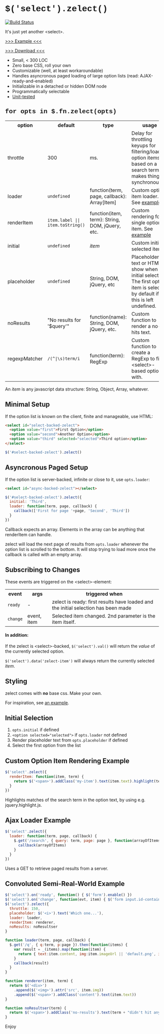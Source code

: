 # <span style="font-family: Consolas,'Liberation Mono',Courier,monospace">$('select').zelect()</span>

[![Build Status](https://secure.travis-ci.org/mtkopone/zelect.png?branch=master)](https://travis-ci.org/mtkopone/zelect)

It's just yet another &lt;select&gt;.

<a href="http://mtkopone.github.com/zelect/">&gt;&gt;&gt; Example &lt;&lt;&lt;</a>

<a href="https://raw.github.com/mtkopone/zelect/master/zelect.js">&gt;&gt;&gt; Download &lt;&lt;&lt;</a>


* Small, < 300 LOC
* Zero base CSS, roll your own
* Customizable (well, at least workaroundable)
* Handles asyncronous paged loading of large option lists (read: AJAX-ready-and-enabled)
* Initializable in a detached or hidden DOM node
* Programmatically selectable
* <a href="https://github.com/mtkopone/zelect/blob/master/test.js">Unit-tested</a>

## <span style="font-family: Consolas,'Liberation Mono',Courier,monospace">for opts in $.fn.zelect(opts)</span>

<table>
  <tr><th>option</th><th>default</th><th>type</th><th>usage</th></tr>
  <tr><td>throttle</td><td>300</td><td>ms.</td><td>Delay for throttling keyups for filtering/loading option items based on a search term. 0 makes things synchronous.</td></tr>
  <tr><td>loader</td><td><code>undefined</code></td><td>function(term, page, callback): Array[Item]</td><td>Custom option item loader. See <a href="#ajax-loader-example">example</a></td></tr>
  <tr><td>renderItem</td><td><code>item.label || item.toString()</code></td><td>function(item, term): String, DOM, jQuery, etc.</td><td>Custom rendering for a single option item. See <a href="#custom-option-item-rendering-example">example</a></td></tr>
  <tr><td>initial</td><td><code>undefined</code></td><td><i>item</i></td><td>Custom initial selected item</td></tr>
  <tr><td>placeholder</td><td><code>undefined</code></td><td>String, DOM, jQuery, etc</td><td>Placeholder text or HTML to show when no initial selection. The first option item is selected by default if this is left undefined.</td></tr>
  <tr><td>noResults</td><td>"No results for '$query'"</td><td>function(name): String, DOM, jQuery, etc.</td><td>Custom function to render a no-hits text.</td></tr>
  <tr><td>regexpMatcher</td><td><code>/(^|\s)term/i</code></td><td>function(term): RegExp</td><td>Custom function to create a RegExp to filter &lt;select&gt;-based options with.</td></tr>
</table>

An _item_ is any javascript data structure: String, Object, Array, whatever.


## Minimal Setup

If the option list is known on the client, finite and manageable, use HTML:

```html
<select id="select-backed-zelect">
  <option value="first">First Option</option>
  <option value="second">Another Option</option>
  <option value="third" selected="selected">Third option</option>
</select>
```
```javascript
$('#select-backed-zelect').zelect()
```


## Asyncronous Paged Setup

If the option list is server-backed, infinite or close to it, use `opts.loader`:

```html
<select id="async-backed-zelect"></select>
```
```javascript
$('#select-backed-zelect').zelect({
  initial: 'Third',
  loader: function(term, page, callback) {
    callback(['First for page '+page, 'Second', 'Third'])
  }
})
```

Callback expects an array. Elements in the array can be anything that renderItem can handle.

zelect will load the next page of results from `opts.loader` whenever the option list is scrolled to the bottom. It will stop trying to load more once the callback is called with an empty array.

## Subscribing to Changes

These events are triggered on the &lt;select&gt;-element:

<table>
  <tr><th>event</th><th>args</th><th>triggered when</th></tr>
  <tr><td><code>ready</code></td><td>-</td><td>zelect is ready: first results have loaded and the initial selection has been made</td></tr>
  <tr><td><code>change</code></td><td>event, item</td><td>Selected item changed. 2nd parameter is the item itself.</td></tr>
</table>

#### In addition:

If the zelect is &lt;select&gt;-backed, `$('select').val()` will return the _value_ of the currently selected option.

`$('select').data('zelect-item')` will always return the currently selected _item_.


## Styling

zelect comes with **no** base css. Make your own.

For inspiration, see <a href="http://mtkopone.github.com/zelect/">an example</a>.


## Initial Selection

1. `opts.initial` if defined
2. `<option selected="selected">` if `opts.loader` not defined
3. Render placeholder text from `opts.placeholder` if defined
4. Select the first option from the list


## Custom Option Item Rendering Example

```javascript
$('select'.zelect({
  renderItem: function(item, term) {
    return $('<span>').addClass('my-item').text(item.text).highlight(term)
  }
})
```

Highlights matches of the search term in the option text, by using e.g. jquery.highlight.js.


## Ajax Loader Example

```javascript
$('select'.zelect({
  loader: function(term, page, callback) {
    $.get('/search', { query: term, page: page }, function(arrayOfItems) {
      callback(arrayOfItems)
    }
  }
})
```

Uses a GET to retrieve paged results from a server.


## Convoluted Semi-Real-World Example

```javascript
$('select').on('ready', function() { $('form').enable() })
$('select').on('change', function(evt, item) { $('form input.id-container').val(item.id) })
$('select').zelect({
  throttle: 150,
  placeholder: $('<i>').text('Which one...'),
  loader: loader,
  renderItem: renderer,
  noResults: noResultser
}

function loader(term, page, callback) {
  $.get('/q', { q:term, p:page }).then(function(items) {
    var result = _(items).map(function(item) {
      return { text:item.content, img:item.imageUrl || 'default.png', id:item.uniqueId }
    }
    callback(result)
  }
}

function renderer(item, term) {
  return $('<div>')
    .append($('<img>').attr('src', item.img))
    .append($('<span>').addClass('content').text(item.text))
}

function noResultser(term) {
  return $('<span>').addClass('no-results').text(term + "didn't hit anything.")
}
```


Enjoy